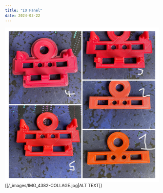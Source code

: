 ```yaml
---
title: "IO Panel"
date: 2024-03-22
---
```

<img src="_images/IMG_4382-COLLAGE.jpg" alt="Italian Trulli">
[[/_images/IMG_4382-COLLAGE.jpg|ALT TEXT]]
